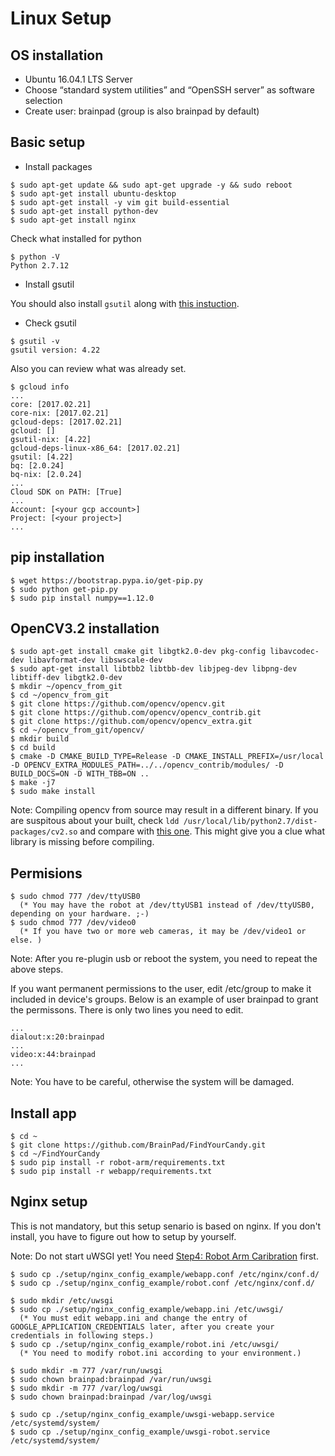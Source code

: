Linux Setup
===

## OS installation
- Ubuntu 16.04.1 LTS Server   
- Choose “standard system utilities” and “OpenSSH server” as software selection
- Create user:  brainpad (group is also brainpad by default)

## Basic setup
- Install packages
```
$ sudo apt-get update && sudo apt-get upgrade -y && sudo reboot
$ sudo apt-get install ubuntu-desktop
$ sudo apt-get install -y vim git build-essential
$ sudo apt-get install python-dev
$ sudo apt-get install nginx
```
Check what installed for python
```
$ python -V
Python 2.7.12
```

- Install gsutil

 You should also install `gsutil` along with [this instuction](https://cloud.google.com/sdk/docs/quickstart-linux).
- Check gsutil
```
$ gsutil -v
gsutil version: 4.22
```
Also you can review what was already set.
```
$ gcloud info
...
core: [2017.02.21]
core-nix: [2017.02.21]
gcloud-deps: [2017.02.21]
gcloud: []
gsutil-nix: [4.22]
gcloud-deps-linux-x86_64: [2017.02.21]
gsutil: [4.22]
bq: [2.0.24]
bq-nix: [2.0.24]
...
Cloud SDK on PATH: [True]
...
Account: [<your gcp account>]
Project: [<your project>]
...
```


## pip installation
```
$ wget https://bootstrap.pypa.io/get-pip.py
$ sudo python get-pip.py
$ sudo pip install numpy==1.12.0
```

## OpenCV3.2 installation
```
$ sudo apt-get install cmake git libgtk2.0-dev pkg-config libavcodec-dev libavformat-dev libswscale-dev
$ sudo apt-get install libtbb2 libtbb-dev libjpeg-dev libpng-dev libtiff-dev libgtk2.0-dev
$ mkdir ~/opencv_from_git
$ cd ~/opencv_from_git
$ git clone https://github.com/opencv/opencv.git
$ git clone https://github.com/opencv/opencv_contrib.git
$ git clone https://github.com/opencv/opencv_extra.git
$ cd ~/opencv_from_git/opencv/
$ mkdir build
$ cd build
$ cmake -D CMAKE_BUILD_TYPE=Release -D CMAKE_INSTALL_PREFIX=/usr/local -D OPENCV_EXTRA_MODULES_PATH=../../opencv_contrib/modules/ -D BUILD_DOCS=ON -D WITH_TBB=ON ..
$ make -j7
$ sudo make install
```
Note: Compiling opencv from source may result in a different binary. If you are suspitous about your built, check `ldd /usr/local/lib/python2.7/dist-packages/cv2.so` and compare with [this one](./cv2_dependings.txt). This might give you a clue what library is missing before compiling.


## Permisions
```
$ sudo chmod 777 /dev/ttyUSB0
  (* You may have the robot at /dev/ttyUSB1 instead of /dev/ttyUSB0, depending on your hardware. ;-)
$ sudo chmod 777 /dev/video0
  (* If you have two or more web cameras, it may be /dev/video1 or else. )
```
Note: After you re-plugin usb or reboot the system, you need to repeat the above steps.


If you want permanent permissions to the user, edit /etc/group to make it included in device's groups.
Below is an example of user brainpad to grant the permissons. There is only two lines you need to edit.
```
...
dialout:x:20:brainpad
...
video:x:44:brainpad
...
```
Note: You have to be careful, otherwise the system will be damaged.


## Install app
```
$ cd ~
$ git clone https://github.com/BrainPad/FindYourCandy.git
$ cd ~/FindYourCandy
$ sudo pip install -r robot-arm/requirements.txt
$ sudo pip install -r webapp/requirements.txt
```

## Nginx setup
This is not mandatory, but this setup senario is based on nginx.
If you don't install, you have to figure out how to setup by yourself.

Note: Do not start uWSGI yet! You need [Step4: Robot Arm Caribration](./README.md) first.

```
$ sudo cp ./setup/nginx_config_example/webapp.conf /etc/nginx/conf.d/
$ sudo cp ./setup/nginx_config_example/robot.conf /etc/nginx/conf.d/

$ sudo mkdir /etc/uwsgi
$ sudo cp ./setup/nginx_config_example/webapp.ini /etc/uwsgi/
  (* You must edit webapp.ini and change the entry of GOOGLE_APPLICATION_CREDENTIALS later, after you create your credentials in following steps.)
$ sudo cp ./setup/nginx_config_example/robot.ini /etc/uwsgi/
  (* You need to modify robot.ini according to your environment.)

$ sudo mkdir -m 777 /var/run/uwsgi
$ sudo chown brainpad:brainpad /var/run/uwsgi
$ sudo mkdir -m 777 /var/log/uwsgi
$ sudo chown brainpad:brainpad /var/log/uwsgi

$ sudo cp ./setup/nginx_config_example/uwsgi-webapp.service /etc/systemd/system/
$ sudo cp ./setup/nginx_config_example/uwsgi-robot.service /etc/systemd/system/
```
